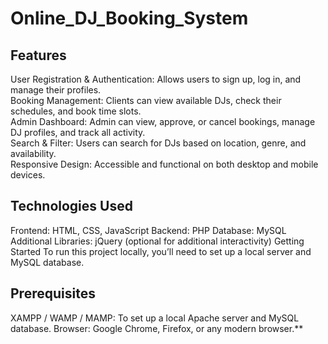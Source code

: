 # Online_DJ_Booking_System
 ## Features
User Registration & Authentication: Allows users to sign up, log in, and manage their profiles.<br> 
Booking Management: Clients can view available DJs, check their schedules, and book time slots.<br> 
Admin Dashboard: Admin can view, approve, or cancel bookings, manage DJ profiles, and track all activity.<br> 
Search & Filter: Users can search for DJs based on location, genre, and availability.<br> 
Responsive Design: Accessible and functional on both desktop and mobile devices.<br> 

## Technologies Used
Frontend: HTML, CSS, JavaScript
Backend: PHP
Database: MySQL
Additional Libraries: jQuery (optional for additional interactivity)
Getting Started
To run this project locally, you’ll need to set up a local server and MySQL database.

## Prerequisites
XAMPP / WAMP / MAMP: To set up a local Apache server and MySQL database.
Browser: Google Chrome, Firefox, or any modern browser.**
